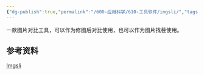 ```yaml
---
{"dg-publish":true,"permalink":"/600-应用科学/610-工具软件/imgsli/","tags":["Web/UI"],"noteIcon":""}
---
```


一款图片对比工具，可以作为修图后对比使用，也可以作为图片找茬使用。
## 参考资料
[Imgsli](https://imgsli.com/)